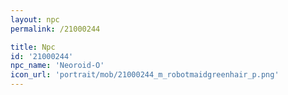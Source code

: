 ```yaml
---
layout: npc
permalink: /21000244

title: Npc
id: '21000244'
npc_name: 'Neoroid-O'
icon_url: 'portrait/mob/21000244_m_robotmaidgreenhair_p.png'
---
```


